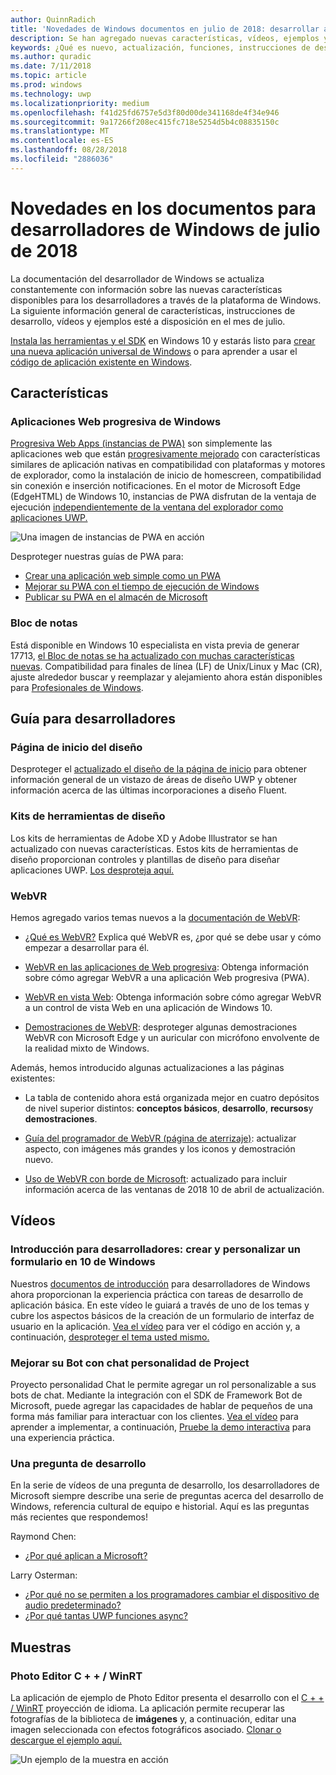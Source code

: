 ```yaml
---
author: QuinnRadich
title: 'Novedades de Windows documentos en julio de 2018: desarrollar aplicaciones UWP'
description: Se han agregado nuevas características, vídeos, ejemplos y orientación para el programador la documentación para desarrolladores de Windows 10 de 2018 de julio.
keywords: ¿Qué es nuevo, actualización, funciones, instrucciones de desarrollo, 10 de Windows, julio
ms.author: quradic
ms.date: 7/11/2018
ms.topic: article
ms.prod: windows
ms.technology: uwp
ms.localizationpriority: medium
ms.openlocfilehash: f41d25fd6757e5d3f80d00de341168de4f34e946
ms.sourcegitcommit: 9a17266f208ec415fc718e5254d5b4c08835150c
ms.translationtype: MT
ms.contentlocale: es-ES
ms.lasthandoff: 08/28/2018
ms.locfileid: "2886036"
---
```

# <a name="whats-new-in-the-windows-developer-docs-in-july-2018"></a>Novedades en los documentos para desarrolladores de Windows de julio de 2018

La documentación del desarrollador de Windows se actualiza constantemente con información sobre las nuevas características disponibles para los desarrolladores a través de la plataforma de Windows. La siguiente información general de características, instrucciones de desarrollo, vídeos y ejemplos esté a disposición en el mes de julio.

[Instala las herramientas y el SDK](http://go.microsoft.com/fwlink/?LinkId=821431) en Windows 10 y estarás listo para [crear una nueva aplicación universal de Windows](../get-started/create-uwp-apps.md) o para aprender a usar el [código de aplicación existente en Windows](../porting/index.md).

## <a name="features"></a>Características

### <a name="progressive-web-apps-on-windows"></a>Aplicaciones Web progresiva de Windows

[Progresiva Web Apps (instancias de PWA)](https://developer.microsoft.com/windows/pwa) son simplemente las aplicaciones web que están [progresivamente mejorado](https://wikipedia.org/wiki/Progressive_enhancement) con características similares de aplicación nativas en compatibilidad con plataformas y motores de explorador, como la instalación de inicio de homescreen, compatibilidad sin conexión e inserción notificaciones. En el motor de Microsoft Edge (EdgeHTML) de Windows 10, instancias de PWA disfrutan de la ventaja de ejecución [independientemente de la ventana del explorador como aplicaciones UWP.](https://docs.microsoft.com/microsoft-edge/progressive-web-apps/windows-features)

![Una imagen de instancias de PWA en acción](images/progressive-web-apps.jpg)

Desproteger nuestras guías de PWA para:

* [Crear una aplicación web simple como un PWA](https://docs.microsoft.com/microsoft-edge/progressive-web-apps/get-started)
* [Mejorar su PWA con el tiempo de ejecución de Windows](https://docs.microsoft.com/en-us/microsoft-edge/progressive-web-apps/windows-features)
* [Publicar su PWA en el almacén de Microsoft](https://docs.microsoft.com/microsoft-edge/progressive-web-apps/microsoft-store)

### <a name="notepad"></a>Bloc de notas

Está disponible en Windows 10 especialista en vista previa de generar 17713, [el Bloc de notas se ha actualizado con muchas características nuevas](http://aka.ms/ant-man). Compatibilidad para finales de línea (LF) de Unix/Linux y Mac (CR), ajuste alrededor buscar y reemplazar y alejamiento ahora están disponibles para [Profesionales de Windows](https://insider.windows.com/). 

## <a name="developer-guidance"></a>Guía para desarrolladores

### <a name="design-landing-page"></a>Página de inicio del diseño

Desproteger el [actualizado el diseño de la página de inicio](https://developer.microsoft.com/windows/apps/design) para obtener información general de un vistazo de áreas de diseño UWP y obtener información acerca de las últimas incorporaciones a diseño Fluent.

### <a name="design-toolkits"></a>Kits de herramientas de diseño

Los kits de herramientas de Adobe XD y Adobe Illustrator se han actualizado con nuevas características. Estos kits de herramientas de diseño proporcionan controles y plantillas de diseño para diseñar aplicaciones UWP. [Los desproteja aquí.](../design/downloads/index.md)

### <a name="webvr"></a>WebVR

Hemos agregado varios temas nuevos a la [documentación de WebVR](https://docs.microsoft.com/microsoft-edge/webvr/
):

* [¿Qué es WebVR?](https://docs.microsoft.com/microsoft-edge/webvr/what-is-webvr
) Explica qué WebVR es, ¿por qué se debe usar y cómo empezar a desarrollar para él.

* [WebVR en las aplicaciones de Web progresiva](https://docs.microsoft.com/microsoft-edge/webvr/webvr-in-pwas): Obtenga información sobre cómo agregar WebVR a una aplicación Web progresiva (PWA).

* [WebVR en vista Web](https://docs.microsoft.com/microsoft-edge/webvr/webvr-in-webview): Obtenga información sobre cómo agregar WebVR a un control de vista Web en una aplicación de Windows 10.

* [Demostraciones de WebVR](https://docs.microsoft.com/microsoft-edge/webvr/demos): desproteger algunas demostraciones WebVR con Microsoft Edge y un auricular con micrófono envolvente de la realidad mixto de Windows.

Además, hemos introducido algunas actualizaciones a las páginas existentes:

* La tabla de contenido ahora está organizada mejor en cuatro depósitos de nivel superior distintos: **conceptos básicos**, **desarrollo**, **recursos**y **demostraciones**.

* [Guía del programador de WebVR (página de aterrizaje)](https://docs.microsoft.com/microsoft-edge/webvr/): actualizar aspecto, con imágenes más grandes y los iconos y demostración nuevo.

* [Uso de WebVR con borde de Microsoft](https://docs.microsoft.com/microsoft-edge/webvr/webvr-with-edge): actualizado para incluir información acerca de las ventanas de 2018 10 de abril de actualización.

## <a name="videos"></a>Vídeos

### <a name="get-started-for-devs-create-and-customize-a-form-on-windows-10"></a>Introducción para desarrolladores: crear y personalizar un formulario en 10 de Windows

Nuestros [documentos de introducción](../get-started/index.md) para desarrolladores de Windows ahora proporcionan la experiencia práctica con tareas de desarrollo de aplicación básica. En este vídeo le guiará a través de uno de los temas y cubre los aspectos básicos de la creación de un formulario de interfaz de usuario en la aplicación. [Vea el vídeo](https://www.youtube.com/watch?v=AgngKzq4hKI&feature=youtu.be) para ver el código en acción y, a continuación, [desproteger el tema usted mismo.](http://aka.ms/CreateForms)

### <a name="enhance-your-bot-with-project-personality-chat"></a>Mejorar su Bot con chat personalidad de Project

Proyecto personalidad Chat le permite agregar un rol personalizable a sus bots de chat. Mediante la integración con el SDK de Framework Bot de Microsoft, puede agregar las capacidades de hablar de pequeños de una forma más familiar para interactuar con los clientes. [Vea el vídeo](https://www.youtube.com/watch?v=5C_uD8g2QKg&feature=youtu.be) para aprender a implementar, a continuación, [Pruebe la demo interactiva](http://aka.ms/PersonalityChat) para una experiencia práctica.

### <a name="one-dev-question"></a>Una pregunta de desarrollo

En la serie de vídeos de una pregunta de desarrollo, los desarrolladores de Microsoft siempre describe una serie de preguntas acerca del desarrollo de Windows, referencia cultural de equipo e historial. Aquí es las preguntas más recientes que respondemos!

Raymond Chen:

* [¿Por qué aplican a Microsoft?](https://www.youtube.com/watch?v=oL8ymamkEMU&feature=youtu.be)

Larry Osterman:

* [¿Por qué no se permiten a los programadores cambiar el dispositivo de audio predeterminado?](https://www.youtube.com/watch?v=6aNUoVfbnmg&feature=youtu.be)
* [¿Por qué tantas UWP funciones async?](https://www.youtube.com/watch?v=5M724QIy1Mk&feature=youtu.be)

## <a name="samples"></a>Muestras

### <a name="photo-editor-cwinrt"></a>Photo Editor C + + / WinRT

La aplicación de ejemplo de Photo Editor presenta el desarrollo con el [C + + / WinRT](../cpp-and-winrt-apis/intro-to-using-cpp-with-winrt.md) proyección de idioma. La aplicación permite recuperar las fotografías de la biblioteca de **imágenes** y, a continuación, editar una imagen seleccionada con efectos fotográficos asociado. [Clonar o descargue el ejemplo aquí.](https://github.com/Microsoft/Windows-appsample-photo-editor)

![Un ejemplo de la muestra en acción](images/photo-editor-banner.png)
